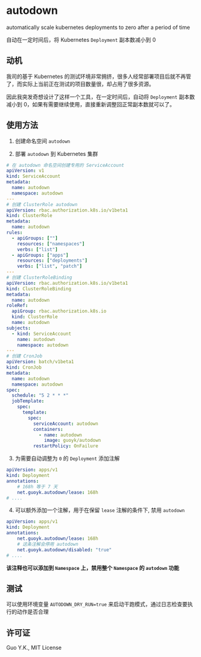 # autodown

automatically scale kubernetes deployments to zero after a period of time

自动在一定时间后，将 Kubernetes `Deployment` 副本数减小到 0

## 动机

我司的基于 Kubernetes 的测试环境非常拥挤，很多人经常部署项目后就不再管了，而实际上当前正在测试的项目数量很，却占用了很多资源。

因此我突发奇想设计了这样一个工具，在一定时间后，自动将 `Deployment` 副本数减小到 0，如果有需要继续使用，直接重新调整回正常副本数就可以了。

## 使用方法

1. 创建命名空间 `autodown`

2. 部署 `autodown` 到 Kubernetes 集群

```yaml
# 在 autodown 命名空间创建专用的 ServiceAccount
apiVersion: v1
kind: ServiceAccount
metadata:
  name: autodown
  namespace: autodown
---
# 创建 ClusterRole autodown
apiVersion: rbac.authorization.k8s.io/v1beta1
kind: ClusterRole
metadata:
  name: autodown
rules:
  - apiGroups: [""]
    resources: ["namespaces"]
    verbs: ["list"]
  - apiGroups: ["apps"]
    resources: ["deployments"]
    verbs: ["list", "patch"]
---
# 创建 ClusterRoleBinding
apiVersion: rbac.authorization.k8s.io/v1beta1
kind: ClusterRoleBinding
metadata:
  name: autodown
roleRef:
  apiGroup: rbac.authorization.k8s.io
  kind: ClusterRole
  name: autodown
subjects:
  - kind: ServiceAccount
    name: autodown
    namespace: autodown
---
# 创建 CronJob
apiVersion: batch/v1beta1
kind: CronJob
metadata:
  name: autodown
  namespace: autodown
spec:
  schedule: "5 2 * * *"
  jobTemplate:
    spec:
      template:
        spec:
          serviceAccount: autodown
          containers:
            - name: autodown
              image: guoyk/autodown
          restartPolicy: OnFailure
```

3. 为需要自动调整为 `0` 的 `Deployment` 添加注解

```yaml
apiVersion: apps/v1
kind: Deployment
annotations:
    # 168h 等于 7 天
    net.guoyk.autodown/lease: 168h
# ....
```

4. 可以额外添加一个注解，用于在保留 `lease` 注解的条件下, 禁用 `autodown`

```yaml
apiVersion: apps/v1
kind: Deployment
annotations:
    net.guoyk.autodown/lease: 168h
    # 这条注解会停用 autodown
    net.guoyk.autodown/disabled: "true" 
# ....
```

**该注释也可以添加到 `Namespace` 上，禁用整个 `Namespace` 的 `autodown` 功能**

## 测试

可以使用环境变量 `AUTODOWN_DRY_RUN=true` 来启动干跑模式，通过日志检查要执行的动作是否合理

## 许可证

Guo Y.K., MIT License
